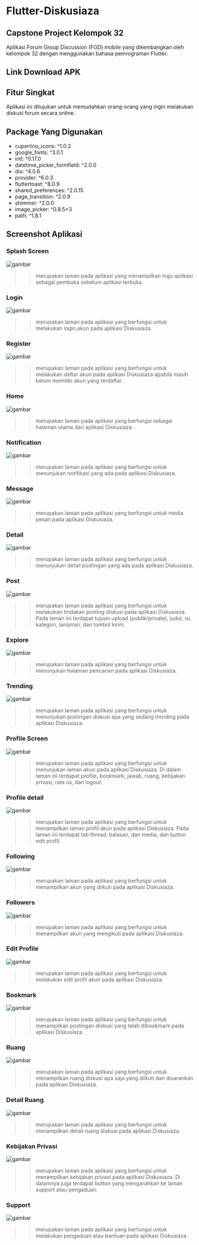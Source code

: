 # Flutter-Diskusiaza
## Capstone Project Kelompok 32

Aplikasi Forum Group Discussion (FGD) mobile yang dikembangkan oleh kelompok 32 dengan menggunakan bahasa pemrograman Flutter.

## Link Download APK



## Fitur Singkat

Aplikasi ini ditujukan untuk memudahkan orang-orang yang ingin melakukan diskusi forum secara online.

## Package Yang Digunakan

- cupertino_icons: ^1.0.2
- google_fonts: ^3.0.1
- intl: ^0.17.0
- datetime_picker_formfield: ^2.0.0
- dio: ^4.0.6
- provider: ^6.0.3
- fluttertoast: ^8.0.9
- shared_preferences: ^2.0.15
- page_transition: ^2.0.9
- shimmer: ^2.0.0
- image_picker: ^0.8.5+3
- path: ^1.8.1

## Screenshot Aplikasi

### Splash Screen
![gambar](./screenshots/splash-screen.jpg)
>> merupakan laman pada aplikasi yang menampilkan logo aplikasi sebagai pembuka sebelum aplikasi terbuka.

### Login
![gambar](./screenshots/login-screen.jpg)
>> merupakan laman pada aplikasi yang berfungsi untuk melakukan login akun pada aplikasi Diskusiaza.

### Register
![gambar](./screenshots/register-screen.jpg)
>> merupakan laman pada aplikasi yang berfungsi untuk melakukan daftar akun pada aplikasi Diskusiaza apabila masih belum memiliki akun yang terdaftar.
### Home
![gambar](./screenshots/home-screen.jpg)
>> merupakan laman pada aplikasi yang berfungsi sebagai halaman utama dari aplikasi Diskusiaza.
### Notification
![gambar](./screenshots/notification.jpg)
>> merupakan laman pada aplikasi yang berfungsi untuk menunjukan notifikasi yang ada pada aplikasi Diskusiaza.
### Message
![gambar](./screenshots/message.jpg)
>> merupakan laman pada aplikasi yang berfungsi untuk media pesan pada aplikasi Diskusiaza.
### Detail
![gambar](./screenshots/detail.jpg)
>> merupakan laman pada aplikasi yang berfungsi untuk menunjukan detail postingan yang ada pada aplikasi Diskusiaza.
### Post
![gambar](./screenshots/post.jpg)
>> merupakan laman pada aplikasi yang berfungsi untuk melakukan tindakan posting diskusi pada aplikasi Diskusiaza. Pada laman ini terdapat tujuan upload (publik/private), judul, isi, kategori, lampiran, dan tombol kirim.

### Explore
![gambar](./screenshots/explore-screen.jpg)
>> merupakan laman pada aplikasi yang berfungsi untuk menunjukan halaman pencarian pada aplikasi Diskusiaza.

### Trending
![gambar](./screenshots/trending-screen.jpg)
>> merupakan laman pada aplikasi yang berfungsi untuk menunjukan postingan diskusi apa yang sedang trending pada aplikasi Diskusiaza.

### Profile Screen
![gambar](./screenshots/profile-screen.jpg)
>> merupakan laman pada aplikasi yang berfungsi untuk menunjukan laman akun pada aplikasi Diskusiaza. Di dalam laman ini terdapat profile, bookmark, jawab, ruang, kebijakan privasi, rate us, dan logout.

### Profile detail
![gambar](./screenshots/profile-detail.jpg)
>> merupakan laman pada aplikasi yang berfungsi untuk menampilkan laman profil akun pada aplikasi Diskusiaza. Pada laman ini terdapat tab thread, balasan, dan media, dan button edit profil.

### Following
![gambar](./screenshots/following.jpg)
>> merupakan laman pada aplikasi yang berfungsi untuk menampilkan akun yang diikuti pada aplikasi Diskusiaza.

### Followers
![gambar](./screenshots/follower.jpg)
>> merupakan laman pada aplikasi yang berfungsi untuk menampilkan akun yang mengikuti pada aplikasi Diskusiaza.

### Edit Profile
![gambar](./screenshots/edit-profile.jpg)
>> merupakan laman pada aplikasi yang berfungsi untuk melakukan edit profil akun pada aplikasi Diskusiaza.

### Bookmark
![gambar](./screenshots/bookmark.jpg)
>> merupakan laman pada aplikasi yang berfungsi untuk menampilkan postingan diskusi yang telah dibookmark pada aplikasi Diskusiaza.

### Ruang
![gambar](./screenshots/ruang.jpg)
>> merupakan laman pada aplikasi yang berfungsi untuk menampilkan ruang diskusi apa saja yang diikuti dan disarankan pada aplikasi Diskusiaza.

### Detail Ruang
![gambar](./screenshots/profile(01).jpg)
>> merupakan laman pada aplikasi yang berfungsi untuk menampilkan detail ruang diskusi pada aplikasi Diskusiaza.

### Kebijakan Privasi
![gambar](./screenshots/kebijakan-privasi.jpg)
>> merupakan laman pada aplikasi yang berfungsi untuk menampilkan kebijakan privasi pada aplikasi Diskusiaza. Di dalamnya juga terdapat button yang mengarahkan ke laman support atau pengaduan.

### Support
![gambar](./screenshots/support.jpg)
>> merupakan laman pada aplikasi yang berfungsi untuk melakukan pengaduan atau bantuan pada aplikasi Diskusiaza.